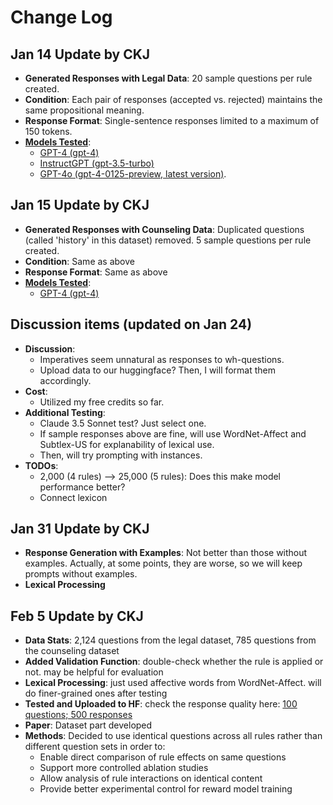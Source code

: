 # Change Log

## Jan 14 Update by CKJ
- **Generated Responses with Legal Data**: 20 sample questions per rule created.
- **Condition**: Each pair of responses (accepted vs. rejected) maintains the same propositional meaning.
- **Response Format**: Single-sentence responses limited to a maximum of 150 tokens.
- [**Models Tested**](https://github.com/ninackjeong/LLM-alignment-data-generation/blob/main/scripts/gpt-family.ipynb):
  - [GPT-4 (gpt-4)](https://github.com/ninackjeong/LLM-alignment-data-generation/tree/main/generated-data/open-australian-legal-qa/GPT-4/test-phase2)
  - [InstructGPT (gpt-3.5-turbo)](https://github.com/ninackjeong/LLM-alignment-data-generation/tree/main/generated-data/open-australian-legal-qa/InstructGPT/test-phase1)
  - [GPT-4o (gpt-4-0125-preview, latest version)](https://github.com/ninackjeong/LLM-alignment-data-generation/tree/main/generated-data/open-australian-legal-qa/GPT-4o/test-phase1).

## Jan 15 Update by CKJ
- **Generated Responses with Counseling Data**: Duplicated questions (called 'history' in this dataset) removed. 5 sample questions per rule created.
- **Condition**: Same as above
- **Response Format**: Same as above
- [**Models Tested**](https://github.com/ninackjeong/LLM-alignment-data-generation/blob/main/scripts/counsel-gpt-family.ipynb):
  - [GPT-4 (gpt-4)](https://github.com/ninackjeong/LLM-alignment-data-generation/tree/main/generated-data/counsel-chat/GPT-4/test-phase1)

## Discussion items (updated on Jan 24)
- **Discussion**:
  - Imperatives seem unnatural as responses to wh-questions.
  - Upload data to our huggingface? Then, I will format them accordingly.
- **Cost**:
  - Utilized my free credits so far.
- **Additional Testing**:
  - Claude 3.5 Sonnet test? Just select one.
  - If sample responses above are fine, will use WordNet-Affect and Subtlex-US for explanability of lexical use.
  - Then, will try prompting with instances.
- **TODOs**:
  - 2,000 (4 rules) --> 25,000 (5 rules): Does this make model performance better?
  - Connect lexicon
  
## Jan 31 Update by CKJ
- **Response Generation with Examples**: Not better than those without examples. Actually, at some points, they are worse, so we will keep prompts without examples.
- **Lexical Processing**

## Feb 5 Update by CKJ
- **Data Stats**: 2,124 questions from the legal dataset, 785 questions from the counseling dataset
- **Added Validation Function**: double-check whether the rule is applied or not. may be helpful for evaluation
- **Lexical Processing**: just used affective words from WordNet-Affect. will do finer-grained ones after testing
- **Tested and Uploaded to HF**: check the response quality here: [100 questions; 500 responses](https://huggingface.co/datasets/cheonkamjeong/empathetic-legal-responses)
- **Paper**: Dataset part developed
- **Methods**: Decided to use identical questions across all rules rather than different question sets in order to:
  - Enable direct comparison of rule effects on same questions
  - Support more controlled ablation studies
  - Allow analysis of rule interactions on identical content
  - Provide better experimental control for reward model training
